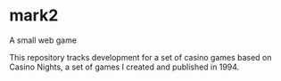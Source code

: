 # mark2

A small web game

This repository tracks development for a set of casino games based on Casino Nights, a set of games I created and published in 1994.
